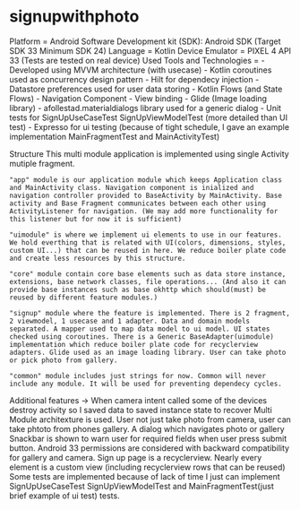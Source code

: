 # signupwithphoto


Platform = Android 
Software Development kit (SDK): Android SDK (Target SDK 33 Minimum SDK 24)
Language = Kotlin
Device Emulator = PIXEL 4 API 33 (Tests are tested on real device)
Used Tools and Technologies =
    - Developed using MVVM architecture (with usecase)
    - Kotlin coroutines used as concurrency design pattern
    - Hilt for dependecy injection
    - Datastore preferences used for user data storing
    - Kotlin Flows (and State Flows)
    - Navigation Component
    - View binding
    - Glide (Image loading library)
    - afollestad.materialdialogs library used for a generic dialog
    - Unit tests for SignUpUseCaseTest SignUpViewModelTest (more detailed than UI test)
    - Expresso for ui testing (because of tight schedule, I gave an example implementation MainFragmentTest and MainActivityTest) 


Structure
    This multi module application is implemented using single Activity mutiple fragment.

    "app" module is our application module which keeps Application class and MainActivity class. Navigation component is inialized and navigation controller provided to BaseActivity by MainActivity. Base activity and Base Fragment communicates between each other using ActivityListener for navigation. (We may add more functionality for this listener but for now it is sufficient)

    "uimodule" is where we implement ui elements to use in our features. We hold everthing that is related with UI(colors, dimensions, styles, custom UI...) that can be reused in here. We reduce boiler plate code and create less resources by this structure.

    "core" module contain core base elements such as data store instance, extensions, base network classes, file operations... (And also it can provide base instances such as base okhttp which should(must) be reused by different feature modules.)

    "signup" module where the feature is implemented. There is 2 fragment, 2 viewmodel, 1 usecase and 1 adapter. Data and domain models separated. A mapper used to map data model to ui model. UI states checked using coroutines. There is a Generic BaseAdapter(uimodule) implementation which reduce boiler plate code for recyclerview adapters. Glide used as an image loading library. User can take photo or pick photo from gallery.

    "common" module includes just strings for now. Common will never include any module. It will be used for preventing dependecy cycles.

Additional features ->
    When camera intent called some of the devices destroy activity so I saved data to saved instance state to recover
    Multi Module architexture is used.
    User not just take photo from camera, user can take phtoto from phones gallery. 
    A dialog which navigates photo or gallery
    Snackbar is shown to warn user for required fields when user press submit button.
    Android 33 permissions are considered with backward compatibility for gallery and camera.
    Sign up page is a recyclerview.
    Nearly every element is a custom view (including recyclerview rows that can be reused)
    Some tests are implemented because of lack of time I just can implement SignUpUseCaseTest SignUpViewModelTest and MainFragmentTest(just brief example of ui test) tests.
